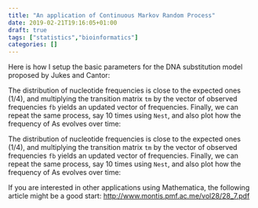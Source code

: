 ```yaml
---
title: "An application of Continuous Markov Random Process"
date: 2019-02-21T19:16:05+01:00
draft: true
tags: ["statistics","bioinformatics"]
categories: []
---
```


<!--more-->

Here is how I setup the basic parameters for the DNA substitution model proposed by Jukes and Cantor:


The distribution of nucleotide frequencies is close to the expected ones (1/4), and multiplying the transition matrix `tm` by the vector of observed frequencies `fb` yields an updated vector of frequencies. 
Finally, we can repeat the same process, say 10 times using `Nest`, and also plot how the frequency of As evolves over time:


The distribution of nucleotide frequencies is close to the expected ones (1/4), and multiplying the transition matrix `tm` by the vector of observed frequencies `fb` yields an updated vector of frequencies. 
Finally, we can repeat the same process, say 10 times using `Nest`, and also plot how the frequency of As evolves over time:

If you are interested in other applications using Mathematica, the following article might be a good start: http://www.montis.pmf.ac.me/vol28/28_7.pdf
